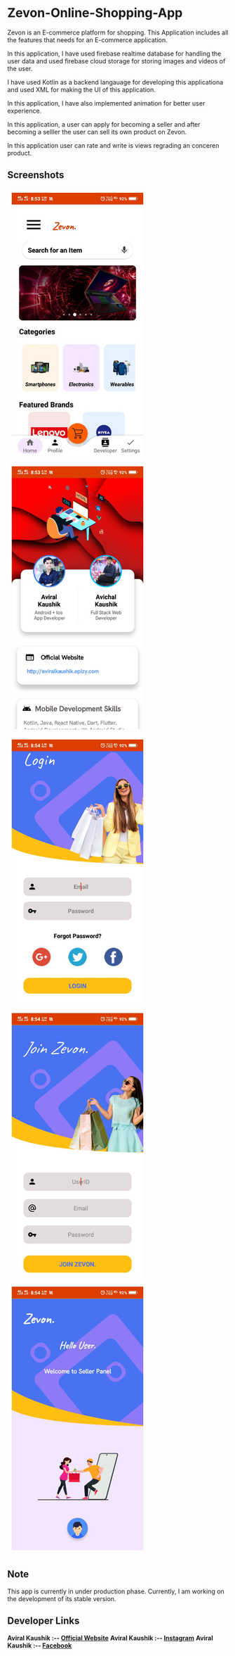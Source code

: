 # Zevon-Online-Shopping-App
Zevon is an E-commerce platform for shopping. This Application includes all the features that needs for an E-commerce application.

In this application, I have used firebase realtime database for handling the user data and used firebase cloud storage for storing images and videos of the user.

I have used Kotlin as a backend langauage for developing this applicationa and used XML for making the UI of this application.

In this application, I have also implemented animation for better user experience.

In this application, a user can apply for becoming a seller and after becoming a selller the user can sell its own product on Zevon.

In this application user can rate and write is views regrading an conceren product.

## Screenshots

<p>
  <img src="https://github.com/Aviral-Kaushik/Zevon-Online-Shopping-App/raw/main/screenshots/Screenshot_2023_0227_085326.jpg" width="300px" style="padding: 10px" height="auto">
  <img src="https://github.com/Aviral-Kaushik/Zevon-Online-Shopping-App/raw/main/screenshots/Screenshot_2023_0227_085343.jpg" width="300px" style="padding: 10px" height="auto">
  <img src="https://github.com/Aviral-Kaushik/Zevon-Online-Shopping-App/blob/main/screenshots/Screenshot_2023_0227_085406.jpg" width="300px" style="padding: 10px" height="auto">
  <img src="https://github.com/Aviral-Kaushik/Zevon-Online-Shopping-App/blob/main/screenshots/Screenshot_2023_0227_085415.jpg" width="300px" style="padding: 10px" height="auto">
  <img src="https://github.com/Aviral-Kaushik/Zevon-Online-Shopping-App/blob/main/screenshots/Screenshot_2023_0227_085424.jpg" width="300px" style="padding: 10px" height="auto">
</p>

## Note
This app is currently in under production phase. Currently, I am working on the development of its stable version.

## Developer Links

**Aviral Kaushik :-- [Official Website](http://aviralkaushik.epizy.com/)**
**Aviral Kaushik :-- [Instagram](https://www.instagram.com/aviral_3101/)**
**Aviral Kaushik :-- [Facebook](https://www.facebook.com/aviral.kaushik.16)**
